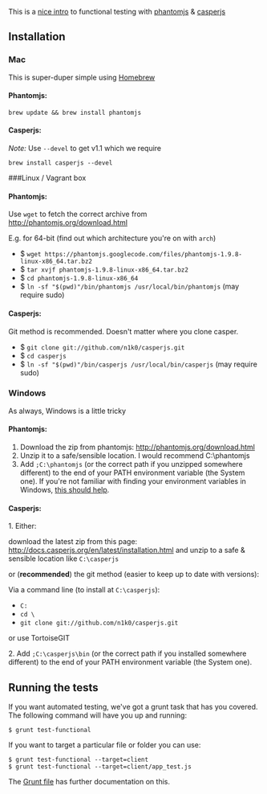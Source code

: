 This is a [nice intro](http://dannycroft.co.uk/front-end-unit-testing-with-javascript/) to functional testing with [phantomjs](http://phantomjs.org/) & [casperjs](http://casperjs.org/)

## Installation

### Mac
This is super-duper simple using [Homebrew](http://brew.sh/)

#### Phantomjs:

`brew update && brew install phantomjs`

#### Casperjs:

*Note:* Use `--devel` to get v1.1 which we require

`brew install casperjs --devel` 

###Linux / Vagrant box

#### Phantomjs:

Use `wget` to fetch the correct archive from http://phantomjs.org/download.html

E.g. for 64-bit (find out which architecture you're on with `arch`)
* $ `wget https://phantomjs.googlecode.com/files/phantomjs-1.9.8-linux-x86_64.tar.bz2`
* $ `tar xvjf phantomjs-1.9.8-linux-x86_64.tar.bz2`
* $ `cd phantomjs-1.9.8-linux-x86_64`
* $ `ln -sf "$(pwd)"/bin/phantomjs /usr/local/bin/phantomjs` (may require sudo)

#### Casperjs:

Git method is recommended. Doesn't matter where you clone casper.
* $ `git clone git://github.com/n1k0/casperjs.git`
* $ `cd casperjs`
* $ `ln -sf "$(pwd)"/bin/casperjs /usr/local/bin/casperjs` (may require sudo)

### Windows

As always, Windows is a little tricky

#### Phantomjs:

1. Download the zip from phantomjs: http://phantomjs.org/download.html
2. Unzip it to a safe/sensible location. I would recommend C:\phantomjs
3. Add `;C:\phantomjs` (or the correct path if you unzipped somewhere different) to the end of your PATH environment variable (the System one). If you're not familiar with finding your environment variables in Windows, [this should help](http://www.computerhope.com/issues/ch000549.htm).

#### Casperjs:

1\. Either:

download the latest zip from this page: http://docs.casperjs.org/en/latest/installation.html and unzip to a safe & sensible location like `C:\casperjs` 

or (**recommended**) the git method (easier to keep up to date with versions):

Via a command line (to install at `C:\casperjs`):
* `C:`
* `cd \`
* `git clone git://github.com/n1k0/casperjs.git`

or use TortoiseGIT

2\. Add `;C:\casperjs\bin` (or the correct path if you installed somewhere different) to the end of your PATH environment variable (the System one).

## Running the tests

If you want automated testing, we've got a grunt task that has you covered. The following command will have you up and running:

```
$ grunt test-functional
```

If you want to target a particular file or folder you can use:

```
$ grunt test-functional --target=client
$ grunt test-functional --target=client/app_test.js
```

The [Grunt file](https://github.com/TryGhost/Ghost/blob/master/Gruntfile.js#L750) has further documentation on this.

